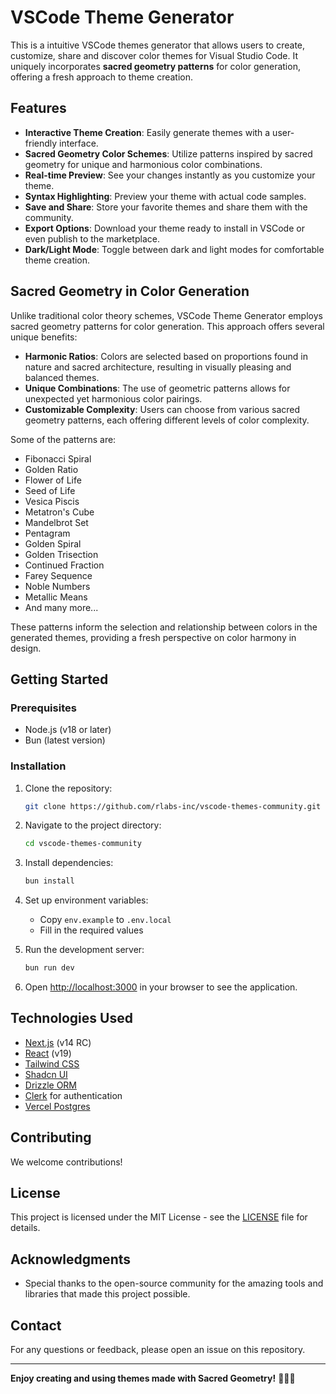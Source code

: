 # VSCode Theme Generator

This is a intuitive VSCode themes generator that allows users to create, customize, share and discover color themes for Visual Studio Code. It uniquely incorporates **sacred geometry patterns** for color generation, offering a fresh approach to theme creation.

## Features

- **Interactive Theme Creation**: Easily generate themes with a user-friendly interface.
- **Sacred Geometry Color Schemes**: Utilize patterns inspired by sacred geometry for unique and harmonious color combinations.
- **Real-time Preview**: See your changes instantly as you customize your theme.
- **Syntax Highlighting**: Preview your theme with actual code samples.
- **Save and Share**: Store your favorite themes and share them with the community.
- **Export Options**: Download your theme ready to install in VSCode or even publish to the marketplace.
- **Dark/Light Mode**: Toggle between dark and light modes for comfortable theme creation.

## Sacred Geometry in Color Generation

Unlike traditional color theory schemes, VSCode Theme Generator employs sacred geometry patterns for color generation. This approach offers several unique benefits:

- **Harmonic Ratios**: Colors are selected based on proportions found in nature and sacred architecture, resulting in visually pleasing and balanced themes.
- **Unique Combinations**: The use of geometric patterns allows for unexpected yet harmonious color pairings.
- **Customizable Complexity**: Users can choose from various sacred geometry patterns, each offering different levels of color complexity.

Some of the patterns are:

- Fibonacci Spiral
- Golden Ratio
- Flower of Life
- Seed of Life
- Vesica Piscis
- Metatron's Cube
- Mandelbrot Set
- Pentagram
- Golden Spiral
- Golden Trisection
- Continued Fraction
- Farey Sequence
- Noble Numbers
- Metallic Means
- And many more...

These patterns inform the selection and relationship between colors in the generated themes, providing a fresh perspective on color harmony in design.

## Getting Started

### Prerequisites

- Node.js (v18 or later)
- Bun (latest version)

### Installation

1. Clone the repository:

   ```sh
   git clone https://github.com/rlabs-inc/vscode-themes-community.git
   ```

2. Navigate to the project directory:

   ```sh
   cd vscode-themes-community
   ```

3. Install dependencies:

   ```sh
   bun install
   ```

4. Set up environment variables:

   - Copy `env.example` to `.env.local`
   - Fill in the required values

5. Run the development server:

   ```sh
   bun run dev
   ```

6. Open [http://localhost:3000](http://localhost:3000) in your browser to see the application.

## Technologies Used

- [Next.js](https://nextjs.org/) (v14 RC)
- [React](https://reactjs.org/) (v19)
- [Tailwind CSS](https://tailwindcss.com/)
- [Shadcn UI](https://ui.shadcn.com/)
- [Drizzle ORM](https://orm.drizzle.team/)
- [Clerk](https://clerk.dev/) for authentication
- [Vercel Postgres](https://vercel.com/storage/postgres)

## Contributing

We welcome contributions!

## License

This project is licensed under the MIT License - see the [LICENSE](LICENSE) file for details.

## Acknowledgments

- Special thanks to the open-source community for the amazing tools and libraries that made this project possible.

## Contact

For any questions or feedback, please open an issue on this repository.

---

**Enjoy creating and using themes made with Sacred Geometry!** 🎨✨🔯
